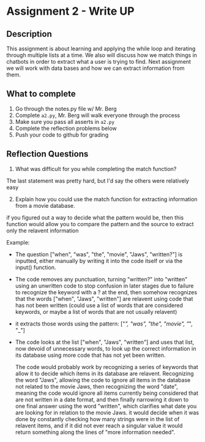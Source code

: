 # Assignment 2 - Write UP

## Description
This assignment is about learning and applying the while loop and iterating through multiple lists at a time.  We also will discuss how we match things in chatbots in order to extract what a user is trying to find.  Next assignment we will work with data bases and how we can extract information from them.

## What to complete
1. Go through the notes.py file w/ Mr. Berg
2. Complete `a2.py`, Mr. Berg will walk everyone through the process
3. Make sure you pass all asserts in `a2.py`
4. Complete the reflection problems below
5. Push your code to github for grading

## Reflection Questions
1. What was difficult for you while completing the match function?

The last statement was pretty hard, but I'd say the others were relatively easy

2. Explain how you could use the match function for extracting information from a movie database.

if you figured out a way to decide what the pattern would be, then this function would allow you to compare the pattern and the source to extract only the relavent information

Example:

 - The question ["when", "was", "the", "movie", "Jaws", "written?"] is inputted, either manually by writing it into the code itself or 
   via the input() function. 

 - The code removes any punctuation, turning "written?" into "written" using an unwritten code to stop confusion in later stages due to
   failure to recognize the keyword with a ? at the end, then somehow recognizes that the words ["when", "Jaws", "written"] are relavent using code that has not been written (could use a list of words that are considered keywords, or maybe a list of words that are not usually relavent)

 - it extracts those words using the pattern: ["_", "was", "the", "movie", "_", "_"]

 - The code looks at the list ["when", "Jaws", "written"] and uses that list, now devoid of unnecessary words, to look up the correct
   information in its database using more code that has not yet been written. 
   
   The code would probably work by recognizing a series of keywords that allow it to decide which items in its database are relavent. Recognizing the word "Jaws", allowing the code to ignore all items in the database not related to the movie Jaws, then recognizing the word "date", meaning the code would ignore all items currently being considered that are not written in a date format, and then finally narrowing it down to one final answer using the word "written", which clarifies what date you are looking for in relation to the movie Jaws. it would decide when it was done by constantly checking how many strings were in the list of relavent items, and if it did not ever reach a singular value it would return something along the lines of "more information needed".